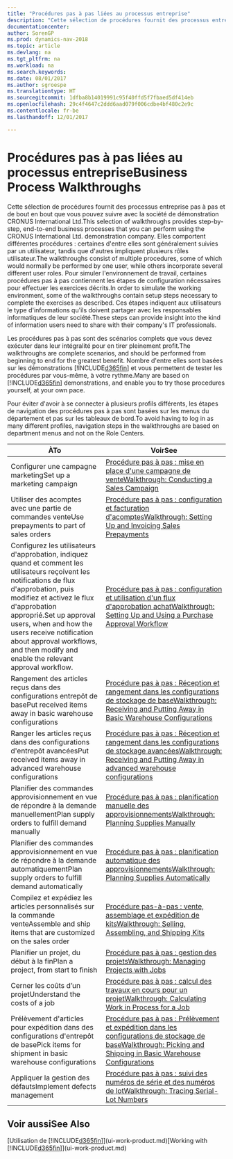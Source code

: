 ```yaml
---
title: "Procédures pas à pas liées au processus entreprise"
description: "Cette sélection de procédures fournit des processus entreprise pas à pas et de bout en bout que vous pouvez suivre avec la société de démonstration CRONUS International Ltd. Elles comportent différentes procédures : certaines d'entre elles sont généralement suivies par un utilisateur, tandis que d'autres impliquent plusieurs rôles utilisateur. Pour simuler l'environnement de travail, certaines procédures pas à pas contiennent les étapes de configuration nécessaires pour effectuer les exercices décrits. Ces étapes indiquent aux utilisateurs le type d'informations qu'ils doivent partager avec les responsables informatiques de leur société."
documentationcenter: 
author: SorenGP
ms.prod: dynamics-nav-2018
ms.topic: article
ms.devlang: na
ms.tgt_pltfrm: na
ms.workload: na
ms.search.keywords: 
ms.date: 08/01/2017
ms.author: sgroespe
ms.translationtype: HT
ms.sourcegitcommit: 1dfba8b14019991c95f40ffd5f7fbaed5df414eb
ms.openlocfilehash: 29c4f4647c2ddd6aad079f006cdbe4bf480c2e9c
ms.contentlocale: fr-be
ms.lasthandoff: 12/01/2017

---
```

# <a name="business-process-walkthroughs"></a><span data-ttu-id="836ef-106">Procédures pas à pas liées au processus entreprise</span><span class="sxs-lookup"><span data-stu-id="836ef-106">Business Process Walkthroughs</span></span>
<span data-ttu-id="836ef-107">Cette sélection de procédures fournit des processus entreprise pas à pas et de bout en bout que vous pouvez suivre avec la société de démonstration CRONUS International Ltd.</span><span class="sxs-lookup"><span data-stu-id="836ef-107">This selection of walkthroughs provides step-by-step, end-to-end business processes that you can perform using the CRONUS International Ltd. demonstration company.</span></span> <span data-ttu-id="836ef-108">Elles comportent différentes procédures : certaines d'entre elles sont généralement suivies par un utilisateur, tandis que d'autres impliquent plusieurs rôles utilisateur.</span><span class="sxs-lookup"><span data-stu-id="836ef-108">The walkthroughs consist of multiple procedures, some of which would normally be performed by one user, while others incorporate several different user roles.</span></span> <span data-ttu-id="836ef-109">Pour simuler l'environnement de travail, certaines procédures pas à pas contiennent les étapes de configuration nécessaires pour effectuer les exercices décrits.</span><span class="sxs-lookup"><span data-stu-id="836ef-109">In order to simulate the working environment, some of the walkthroughs contain setup steps necessary to complete the exercises as described.</span></span> <span data-ttu-id="836ef-110">Ces étapes indiquent aux utilisateurs le type d'informations qu'ils doivent partager avec les responsables informatiques de leur société.</span><span class="sxs-lookup"><span data-stu-id="836ef-110">These steps can provide insight into the kind of information users need to share with their company's IT professionals.</span></span>  

 <span data-ttu-id="836ef-111">Les procédures pas à pas sont des scénarios complets que vous devez exécuter dans leur intégralité pour en tirer pleinement profit.</span><span class="sxs-lookup"><span data-stu-id="836ef-111">The walkthroughs are complete scenarios, and should be performed from beginning to end for the greatest benefit.</span></span> <span data-ttu-id="836ef-112">Nombre d'entre elles sont basées sur les démonstrations [!INCLUDE[d365fin](includes/d365fin_md.md)] et vous permettent de tester les procédures par vous-même, à votre rythme.</span><span class="sxs-lookup"><span data-stu-id="836ef-112">Many are based on [!INCLUDE[d365fin](includes/d365fin_md.md)] demonstrations, and enable you to try those procedures yourself, at your own pace.</span></span>  

 <span data-ttu-id="836ef-113">Pour éviter d'avoir à se connecter à plusieurs profils différents, les étapes de navigation des procédures pas à pas sont basées sur les menus du département et pas sur les tableaux de bord.</span><span class="sxs-lookup"><span data-stu-id="836ef-113">To avoid having to log in as many different profiles, navigation steps in the walkthroughs are based on department menus and not on the Role Centers.</span></span>  

|<span data-ttu-id="836ef-114">À</span><span class="sxs-lookup"><span data-stu-id="836ef-114">To</span></span>|<span data-ttu-id="836ef-115">Voir</span><span class="sxs-lookup"><span data-stu-id="836ef-115">See</span></span>|  
|--------|---------|  
|<span data-ttu-id="836ef-116">Configurer une campagne marketing</span><span class="sxs-lookup"><span data-stu-id="836ef-116">Set up a marketing campaign</span></span>|[<span data-ttu-id="836ef-117">Procédure pas à pas : mise en place d'une campagne de vente</span><span class="sxs-lookup"><span data-stu-id="836ef-117">Walkthrough: Conducting a Sales Campaign</span></span>](walkthrough-conducting-a-sales-campaign.md)|  
|<span data-ttu-id="836ef-118">Utiliser des acomptes avec une partie de commandes vente</span><span class="sxs-lookup"><span data-stu-id="836ef-118">Use prepayments to part of sales orders</span></span>|[<span data-ttu-id="836ef-119">Procédure pas à pas : configuration et facturation d'acomptes</span><span class="sxs-lookup"><span data-stu-id="836ef-119">Walkthrough: Setting Up and Invoicing Sales Prepayments</span></span>](walkthrough-setting-up-and-invoicing-sales-prepayments.md)|  
|<span data-ttu-id="836ef-120">Configurez les utilisateurs d'approbation, indiquez quand et comment les utilisateurs reçoivent les notifications de flux d'approbation, puis modifiez et activez le flux d'approbation approprié.</span><span class="sxs-lookup"><span data-stu-id="836ef-120">Set up approval users, when and how the users receive notification about approval workflows, and then modify and enable the relevant approval workflow.</span></span>|[<span data-ttu-id="836ef-121">Procédure pas à pas : configuration et utilisation d'un flux d'approbation achat</span><span class="sxs-lookup"><span data-stu-id="836ef-121">Walkthrough: Setting Up and Using a Purchase Approval Workflow</span></span>](walkthrough-setting-up-and-using-a-purchase-approval-workflow.md)|  
|<span data-ttu-id="836ef-122">Rangement des articles reçus dans des configurations entrepôt de base</span><span class="sxs-lookup"><span data-stu-id="836ef-122">Put received items away in basic warehouse configurations</span></span>|[<span data-ttu-id="836ef-123">Procédure pas à pas : Réception et rangement dans les configurations de stockage de base</span><span class="sxs-lookup"><span data-stu-id="836ef-123">Walkthrough: Receiving and Putting Away in Basic Warehouse Configurations</span></span>](walkthrough-receiving-and-putting-away-in-basic-warehousing.md)|  
|<span data-ttu-id="836ef-124">Ranger les articles reçus dans des configurations d'entrepôt avancées</span><span class="sxs-lookup"><span data-stu-id="836ef-124">Put received items away in advanced warehouse configurations</span></span>|[<span data-ttu-id="836ef-125">Procédure pas à pas : Réception et rangement dans les configurations de stockage avancées</span><span class="sxs-lookup"><span data-stu-id="836ef-125">Walkthrough: Receiving and Putting Away in advanced warehouse configurations</span></span>](walkthrough-receiving-and-putting-away-in-advanced-warehousing.md)|  
|<span data-ttu-id="836ef-126">Planifier des commandes approvisionnement en vue de répondre à la demande manuellement</span><span class="sxs-lookup"><span data-stu-id="836ef-126">Plan supply orders to fulfill demand manually</span></span>|[<span data-ttu-id="836ef-127">Procédure pas à pas : planification manuelle des approvisionnements</span><span class="sxs-lookup"><span data-stu-id="836ef-127">Walkthrough: Planning Supplies Manually</span></span>](walkthrough-planning-supplies-manually.md)|  
|<span data-ttu-id="836ef-128">Planifier des commandes approvisionnement en vue de répondre à la demande automatiquement</span><span class="sxs-lookup"><span data-stu-id="836ef-128">Plan supply orders to fulfill demand automatically</span></span>|[<span data-ttu-id="836ef-129">Procédure pas à pas : planification automatique des approvisionnements</span><span class="sxs-lookup"><span data-stu-id="836ef-129">Walkthrough: Planning Supplies Automatically</span></span>](walkthrough-planning-supplies-automatically.md)|  
|<span data-ttu-id="836ef-130">Compilez et expédiez les articles personnalisés sur la commande vente</span><span class="sxs-lookup"><span data-stu-id="836ef-130">Assemble and ship items that are customized on the sales order</span></span>|[<span data-ttu-id="836ef-131">Procédure pas-à-pas : vente, assemblage et expédition de kits</span><span class="sxs-lookup"><span data-stu-id="836ef-131">Walkthrough: Selling, Assembling, and Shipping Kits</span></span>](walkthrough-selling-assembling-and-shipping-kits.md)|  
|<span data-ttu-id="836ef-132">Planifier un projet, du début à la fin</span><span class="sxs-lookup"><span data-stu-id="836ef-132">Plan a project, from start to finish</span></span>|[<span data-ttu-id="836ef-133">Procédure pas à pas : gestion des projets</span><span class="sxs-lookup"><span data-stu-id="836ef-133">Walkthrough: Managing Projects with Jobs</span></span>](walkthrough-managing-projects-with-jobs.md)|  
|<span data-ttu-id="836ef-134">Cerner les coûts d’un projet</span><span class="sxs-lookup"><span data-stu-id="836ef-134">Understand the costs of a job</span></span>|[<span data-ttu-id="836ef-135">Procédure pas à pas : calcul des travaux en cours pour un projet</span><span class="sxs-lookup"><span data-stu-id="836ef-135">Walkthrough: Calculating Work in Process for a Job</span></span>](walkthrough-calculating-work-in-process-for-a-job.md)|  
|<span data-ttu-id="836ef-136">Prélèvement d'articles pour expédition dans des configurations d'entrepôt de base</span><span class="sxs-lookup"><span data-stu-id="836ef-136">Pick items for shipment in basic warehouse configurations</span></span>|[<span data-ttu-id="836ef-137">Procédure pas à pas : Prélèvement et expédition dans les configurations de stockage de base</span><span class="sxs-lookup"><span data-stu-id="836ef-137">Walkthrough: Picking and Shipping in Basic Warehouse Configurations</span></span>](walkthrough-picking-and-shipping-in-basic-warehousing.md)|  
|<span data-ttu-id="836ef-138">Appliquer la gestion des défauts</span><span class="sxs-lookup"><span data-stu-id="836ef-138">Implement defects management</span></span>|[<span data-ttu-id="836ef-139">Procédure pas à pas : suivi des numéros de série et des numéros de lot</span><span class="sxs-lookup"><span data-stu-id="836ef-139">Walkthrough: Tracing Serial-Lot Numbers</span></span>](walkthrough-tracing-serial-lot-numbers.md)|  

## <a name="see-also"></a><span data-ttu-id="836ef-140">Voir aussi</span><span class="sxs-lookup"><span data-stu-id="836ef-140">See Also</span></span>
<span data-ttu-id="836ef-141">[Utilisation de [!INCLUDE[d365fin](includes/d365fin_md.md)]](ui-work-product.md)</span><span class="sxs-lookup"><span data-stu-id="836ef-141">[Working with [!INCLUDE[d365fin](includes/d365fin_md.md)]](ui-work-product.md)</span></span>  

